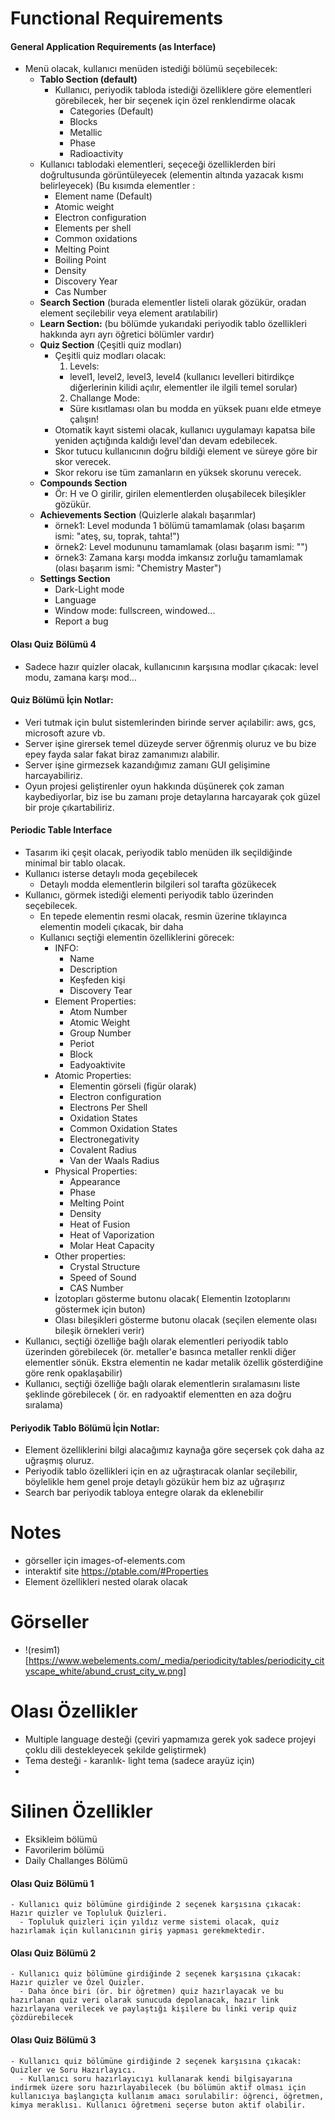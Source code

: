 # Functional Requirements

#### General Application Requirements (as Interface)

- Menü olacak, kullanıcı menüden istediği bölümü seçebilecek:
  - **Tablo Section (default)**
    - Kullanıcı, periyodik tabloda istediği özelliklere göre elementleri görebilecek, her bir seçenek için özel renklendirme olacak
      - Categories (Default)
      - Blocks
      - Metallic
      - Phase
      - Radioactivity
  - Kullanıcı tablodaki elementleri, seçeceği özelliklerden biri doğrultusunda görüntüleyecek (elementin altında yazacak kısmı belirleyecek) (Bu kısımda elementler :
    - Element name (Default)
    - Atomic weight
    - Electron configuration
    - Elements per shell
    - Common oxidations
    - Melting Point
    - Boiling Point
    - Density
    - Discovery Year
    - Cas Number
  - **Search Section** (burada elementler listeli olarak gözükür, oradan element seçilebilir veya element aratılabilir)
  - **Learn Section:** (bu bölümde yukarıdaki periyodik tablo özellikleri hakkında ayrı ayrı öğretici bölümler vardır)
  - **Quiz Section** (Çeşitli quiz modları)
    - Çeşitli quiz modları olacak:
      1. Levels:
        - level1, level2, level3, level4 (kullanıcı levelleri bitirdikçe diğerlerinin kilidi açılır, elementler ile ilgili temel sorular)
      2. Challange Mode:
        - Süre kısıtlaması olan bu modda en yüksek puanı elde etmeye çalışın!
    - Otomatik kayıt sistemi olacak, kullanıcı uygulamayı kapatsa bile yeniden açtığında kaldığı level'dan devam edebilecek.
    - Skor tutucu kullanıcının doğru bildiği element ve süreye göre bir skor verecek.
    - Skor rekoru ise tüm zamanların en yüksek skorunu verecek.
  - **Compounds Section**
    - Ör: H ve O girilir, girilen elementlerden oluşabilecek bileşikler gözükür.
  - **Achievements Section** (Quizlerle alakalı başarımlar)
    - örnek1: Level modunda 1 bölümü tamamlamak (olası başarım ismi: "ateş, su, toprak, tahta!")
    - örnek2: Level modununu tamamlamak (olası başarım ismi: "")
    - örnek3: Zamana karşı modda imkansız zorluğu tamamlamak (olası başarım ismi: "Chemistry Master")
  - **Settings Section**
    - Dark-Light mode
    - Language
    - Window mode: fullscreen, windowed...
    - Report a bug

#### Olası Quiz Bölümü 4
  - Sadece hazır quizler olacak, kullanıcının karşısına modlar çıkacak: level modu, zamana karşı mod...

#### Quiz Bölümü İçin Notlar: 
- Veri tutmak için bulut sistemlerinden birinde server açılabilir: aws, gcs, microsoft azure vb.
- Server işine girersek temel düzeyde server öğrenmiş oluruz ve bu bize epey fayda salar fakat biraz zamanımızı alabilir.
- Server işine girmezsek kazandığımız zamanı GUI gelişimine harcayabiliriz.
- Oyun projesi geliştirenler oyun hakkında düşünerek çok zaman kaybediyorlar, biz ise bu zamanı proje detaylarına harcayarak çok güzel bir proje çıkartabiliriz.

#### Periodic Table Interface
- Tasarım iki çeşit olacak, periyodik tablo menüden ilk seçildiğinde minimal bir tablo olacak.
- Kullanıcı isterse detaylı moda geçebilecek
  - Detaylı modda elementlerin bilgileri sol tarafta gözükecek
- Kullanıcı, görmek istediği elementi periyodik tablo üzerinden seçebilecek.
  - En tepede elementin resmi olacak, resmin üzerine tıklayınca elementin modeli çıkacak, bir daha 
  - Kullanıcı seçtiği elementin özelliklerini görecek:
    - INFO:
      - Name
      - Description
      - Keşfeden kişi
      - Discovery Tear
    - Element Properties:
      - Atom Number
      - Atomic Weight
      - Group Number
      - Periot
      - Block
      - Eadyoaktivite
    - Atomic Properties:
      - Elementin görseli (figür olarak)  
      - Electron configuration
      - Electrons Per Shell
      - Oxidation States
      - Common Oxidation States
      - Electronegativity 
      - Covalent Radius
      - Van der Waals Radius
    - Physical Properties:
      - Appearance
      - Phase
      - Melting Point
      - Density
      - Heat of Fusion
      - Heat of Vaporization
      - Molar Heat Capacity
    - Other properties:
      - Crystal Structure
      - Speed of Sound
      - CAS Number
    - İzotopları gösterme butonu olacak( Elementin Izotoplarını göstermek için buton)
    - Olası bileşikleri gösterme butonu olacak (seçilen elemente olası bileşik örnekleri verir)
- Kullanıcı, seçtiği özelliğe bağlı olarak elementleri periyodik tablo üzerinden görebilecek (ör. metaller'e basınca metaller renkli diğer elementler sönük. Ekstra elementin ne kadar metalik özellik gösterdiğine göre renk opaklaşabilir)
- Kullanıcı, seçtiği özelliğe bağlı olarak elementlerin sıralamasını liste şeklinde görebilecek ( ör. en radyoaktif elementten en aza doğru sıralama)

#### Periyodik Tablo Bölümü İçin Notlar:
- Element özelliklerini bilgi alacağımız kaynağa göre seçersek çok daha az uğraşmış oluruz.
- Periyodik tablo özellikleri için en az uğraştıracak olanlar seçilebilir, böylelikle hem genel proje detaylı gözükür hem biz az uğraşırız
- Search bar periyodik tabloya entegre olarak da eklenebilir

# Notes

- görseller için images-of-elements.com
- interaktif site https://ptable.com/#Properties
- Element özellikleri nested olarak olacak

# Görseller

- !(resim1)[https://www.webelements.com/_media/periodicity/tables/periodicity_cityscape_white/abund_crust_city_w.png]

# Olası Özellikler
  - Multiple language desteği (çeviri yapmamıza gerek yok sadece projeyi çoklu dili destekleyecek şekilde geliştirmek)
  - Tema desteği - karanlık- light tema (sadece arayüz için)
  - 
# Silinen Özellikler
  - Eksikleim bölümü
  - Favorilerim bölümü
  - Daily Challanges Bölümü

  #### Olası Quiz Bölümü 1
    - Kullanıcı quiz bölümüne girdiğinde 2 seçenek karşısına çıkacak: Hazır quizler ve Topluluk Quizleri.
      - Topluluk quizleri için yıldız verme sistemi olacak, quiz hazırlamak için kullanıcının giriş yapması gerekmektedir.
  
  #### Olası Quiz Bölümü 2
    - Kullanıcı quiz bölümüne girdiğinde 2 seçenek karşısına çıkacak: Hazır quizler ve Özel Quizler.
      - Daha önce biri (ör. bir öğretmen) quiz hazırlayacak ve bu hazırlanan quiz veri olarak sunucuda depolanacak, hazır link hazırlayana verilecek ve paylaştığı kişilere bu linki verip quiz çözdürebilecek
  
  #### Olası Quiz Bölümü 3
    - Kullanıcı quiz bölümüne girdiğinde 2 seçenek karşısına çıkacak: Quizler ve Soru Hazırlayıcı.
      - Kullanıcı soru hazırlayıcıyı kullanarak kendi bilgisayarına indirmek üzere soru hazırlayabilecek (bu bölümün aktif olması için kullanıcıya başlangıçta kullanım amacı sorulabilir: öğrenci, öğretmen, kimya meraklısı. Kullanıcı öğretmeni seçerse buton aktif olabilir.

